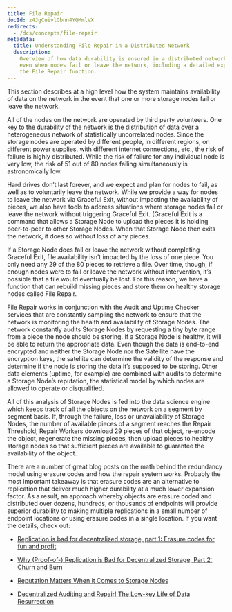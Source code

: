 ```yaml
---
title: File Repair
docId: z4JgCuivlGbnn4YQMmlVX
redirects:
  - /dcs/concepts/file-repair
metadata:
  title: Understanding File Repair in a Distributed Network
  description:
    Overview of how data durability is ensured in a distributed network,
    even when nodes fail or leave the network, including a detailed explanation of
    the File Repair function.
---
```


This section describes at a high level how the system maintains availability of data on the network in the event that one or more storage nodes fail or leave the network.

All of the nodes on the network are operated by third party volunteers. One key to the durability of the network is the distribution of data over a heterogeneous network of statistically uncorrelated nodes. Since the storage nodes are operated by different people, in different regions, on different power supplies, with different internet connections, etc., the risk of failure is highly distributed. While the risk of failure for any individual node is very low, the risk of 51 out of 80 nodes failing simultaneously is astronomically low.

Hard drives don’t last forever, and we expect and plan for nodes to fail, as well as to voluntarily leave the network. While we provide a way for nodes to leave the network via Graceful Exit, without impacting the availability of pieces, we also have tools to address situations where storage nodes fail or leave the network without triggering Graceful Exit. (Graceful Exit is a command that allows a Storage Node to upload the pieces it is holding peer-to-peer to other Storage Nodes. When that Storage Node then exits the network, it does so without loss of any pieces.

If a Storage Node does fail or leave the network without completing Graceful Exit, file availability isn’t impacted by the loss of one piece. You only need any 29 of the 80 pieces to retrieve a file. Over time, though, if enough nodes were to fail or leave the network without intervention, it’s possible that a file would eventually be lost. For this reason, we have a function that can rebuild missing pieces and store them on healthy storage nodes called File Repair.

File Repair works in conjunction with the Audit and Uptime Checker services that are constantly sampling the network to ensure that the network is monitoring the health and availability of Storage Nodes. The network constantly audits Storage Nodes by requesting a tiny byte range from a piece the node should be storing. If a Storage Node is healthy, it will be able to return the appropriate data. Even though the data is end-to-end encrypted and neither the Storage Node nor the Satellite have the encryption keys, the satellite can determine the validity of the response and determine if the node is storing the data it’s supposed to be storing. Other data elements (uptime, for example) are combined with audits to determine a Storage Node’s reputation, the statistical model by which nodes are allowed to operate or disqualified.

All of this analysis of Storage Nodes is fed into the data science engine which keeps track of all the objects on the network on a segment by segment basis. If, through the failure, loss or unavailability of Storage Nodes, the number of available pieces of a segment reaches the Repair Threshold, Repair Workers download 29 pieces of that object, re-encode the object, regenerate the missing pieces, then upload pieces to healthy storage nodes so that sufficient pieces are available to guarantee the availability of the object.

There are a number of great blog posts on the math behind the redundancy model using erasure codes and how the repair system works. Probably the most important takeaway is that erasure codes are an alternative to replication that deliver much higher durability at a much lower expansion factor. As a result, an approach whereby objects are erasure coded and distributed over dozens, hundreds, or thousands of endpoints will provide superior durability to making multiple replications in a small number of endpoint locations or using erasure codes in a single location. If you want the details, check out:

- [Replication is bad for decentralized storage, part 1: Erasure codes for fun and profit](https://storj.io/blog/2018/11/replication-is-bad-for-decentralized-storage-part-1-erasure-codes-for-fun-and-profit/)

- [Why (Proof-of-) Replication is Bad for Decentralized Storage, Part 2: Churn and Burn](https://storj.io/blog/2019/01/why-proof-of-replication-is-bad-for-decentralized-storage-part-2-churn-and-burn/)

- [Reputation Matters When it Comes to Storage Nodes](https://storj.io/blog/2019/01/reputation-matters-when-it-comes-to-storage-nodes/)

- [Decentralized Auditing and Repair! The Low-key Life of Data Resurrection](https://storj.io/blog/2018/12/decentralized-auditing-and-repair-the-low-key-life-of-data-resurrection/)

